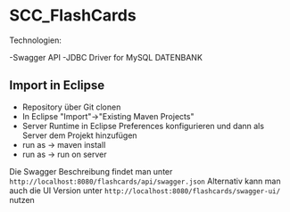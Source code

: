 # SCC_FlashCards

Technologien:

-Swagger API
-JDBC Driver for MySQL DATENBANK

## Import in Eclipse ##

- Repository über Git clonen
- In Eclipse "Import"->"Existing Maven Projects"
- Server Runtime in Eclipse Preferences konfigurieren und dann als Server dem Projekt hinzufügen
- run as -> maven install
- run as -> run on server

Die Swagger Beschreibung findet man unter `http://localhost:8080/flashcards/api/swagger.json`
Alternativ kann man auch die UI Version unter `http://localhost:8080/flashcards/swagger-ui/` nutzen

